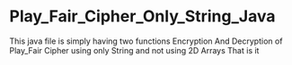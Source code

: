 # Play_Fair_Cipher_Only_String_Java
This java file is simply having two functions 
Encryption And Decryption of Play_Fair Cipher 
using only String and not using 2D Arrays 
That is it 
